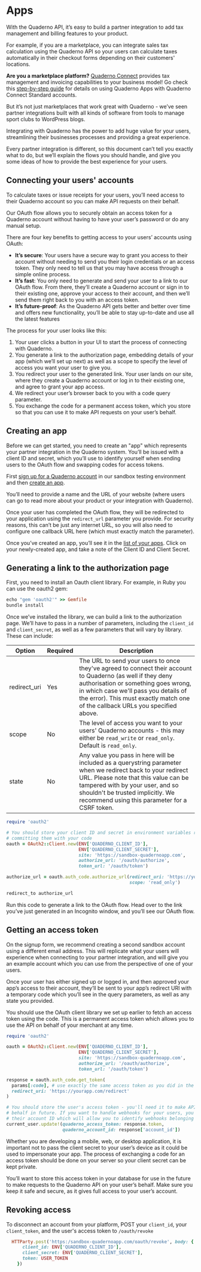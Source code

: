 # Apps

With the Quaderno API, it’s easy to build a partner integration to add tax management and billing features to your product.

For example, if you are a marketplace, you can integrate sales tax calculation using the Quaderno API so your users can calculate taxes automatically in their checkout forms depending on their customers' locations.

<aside class="info">
<strong>Are you a marketplace platform?</strong> <a href="https://support.quaderno.io/quaderno-connect" target="_blank">Quaderno Connect</a> provides tax management and invoicing capabilities to your business model! Go check this <a href="https://support.quaderno.io/integrating-connect-with-standard-accounts" target="_blank">step-by-step guide</a> for details on using Quaderno Apps with Quaderno Connect Standard accounts.
</aside>

But it’s not just marketplaces that work great with Quaderno - we’ve seen partner integrations built with all kinds of software from tools to manage sport clubs to WordPress blogs.

Integrating with Quaderno has the power to add huge value for your users, streamlining their businesses processes and providing a great experience.

Every partner integration is different, so this document can’t tell you exactly what to do, but we’ll explain the flows you should handle, and give you some ideas of how to provide the best experience for your users.

## Connecting your users' accounts

To calculate taxes or issue receipts for your users, you’ll need access to their Quaderno account so you can make API requests on their behalf.

Our OAuth flow allows you to securely obtain an access token for a Quaderno account without having to have your user’s password or do any manual setup.

There are four key benefits to getting access to your users’ accounts using OAuth:

- **It’s secure**: Your users have a secure way to grant you access to their account without needing to send you their login credentials or an access token. They only need to tell us that you may have access through a simple online process.
- **It’s fast**: You only need to generate and send your user to a link to our OAuth flow. From there, they’ll create a Quaderno account or sign in to their existing one, approve your access to their account, and then we’ll send them right back to you with an access token.
- **It’s future-proof**: As the Quaderno API gets better and better over time and offers new functionality, you’ll be able to stay up-to-date and use all the latest features

The process for your user looks like this:

1. Your user clicks a button in your UI to start the process of connecting with Quaderno.
2. You generate a link to the authorization page, embedding details of your app (which we’ll set up next) as well as a scope to specify the level of access you want your user to give you.
3. You redirect your user to the generated link. Your user lands on our site, where they create a Quaderno account or log in to their existing one, and agree to grant your app access.
4. We redirect your user’s browser back to you with a code query parameter.
5. You exchange the code for a permanent access token, which you store so that you can use it to make API requests on your user’s behalf.

## Creating an app

Before we can get started, you need to create an "app" which represents your partner integration in the Quaderno system. You’ll be issued with a client ID and secret, which you’ll use to identify yourself when sending users to the OAuth flow and swapping codes for access tokens.

First [sign up for a Quaderno account](https://sandbox-quadernoapp.com/signup) in our sandbox testing environment and then [create an app](https://sandbox-quadernoapp.com/oauth/applications/new).

You’ll need to provide a name and the URL of your website (where users can go to read more about your product or your integration with Quaderno). 

Once your user has completed the OAuth flow, they will be redirected to your application using the `redirect_url` parameter you provide. For security reasons, this can’t be just any internet URL, so you will also need to configure one callback URL here (which must exactly match the parameter). 

Once you’ve created an app, you’ll see it in the [list of your apps](https://sandbox-quadernoapp.com/oauth/applications). Click on your newly-created app, and take a note of the Client ID and Client Secret.

## Generating a link to the authorization page

First, you need to install an Oauth client library. For example, in Ruby you can use the oauth2 gem:

<div class="center-column"></div>

```ruby
echo "gem 'oauth2'" >> Gemfile
bundle install
```

Once we’ve installed the library, we can build a link to the authorization page. We’ll have to pass in a number of parameters, including the `client_id` and `client_secret`, as well as a few parameters that will vary by library. These can include:

Option             | Required | Description
-------------------|----------|---------------------------------------------------------
redirect_uri       | Yes      | The URL to send your users to once they've agreed to connect their account to Quaderno (as well if they deny authorisation or something goes wrong, in which case we'll pass you details of the error). This must exactly match one of the callback URLs you specified above.
scope              | No      | The level of access you want to your users' Quaderno accounts - this may either be `read_write` or `read_only`. Default is `read_only`. 
state              | No       | Any value you pass in here will be included as a querystring parameter when we redirect back to your redirect URL. Please note that this value can be tampered with by your user, and so shouldn't be trusted implicitly. We recommend using this parameter for a CSRF token.

<div class="center-column"></div>

```ruby
require 'oauth2'

# You should store your client ID and secret in environment variables rather than
# committing them with your code
oauth = OAuth2::Client.new(ENV['QUADERNO_CLIENT_ID'],
                           ENV['QUADERNO_CLIENT_SECRET'],
                           site: 'https://sandbox-quadernoapp.com',
                           authorize_url: '/oauth/authorize',
                           token_url: '/oauth/token')

authorize_url = oauth.auth_code.authorize_url(redirect_uri: 'https://yourapp.com/redirect', 
                                              scope: 'read_only')

redirect_to authorize_url
```

Run this code to generate a link to the OAuth flow. Head over to the link you’ve just generated in an Incognito window, and you’ll see our OAuth flow.

## Getting an access token 

On the signup form, we recommend creating a second sandbox account using a different email address. This will replicate what your users will experience when connecting to your partner integration, and will give you an example account which you can use from the perspective of one of your users.

Once your user has either signed up or logged in, and then approved your app’s access to their account, they’ll be sent to your app’s redirect URI with a temporary code which you’ll see in the query parameters, as well as any state you provided.

You should use the OAuth client library we set up earlier to fetch an access token using the code. This is a permanent access token which allows you to use the API on behalf of your merchant at any time.

<div class="center-column"></div>

```ruby
require 'oauth2'

oauth = OAuth2::Client.new(ENV['QUADERNO_CLIENT_ID'],
                           ENV['QUADERNO_CLIENT_SECRET'],
                           site: 'https://sandbox-quadernoapp.com',
                           authorize_url: '/oauth/authorize',
                           token_url: '/oauth/token')

response = oauth.auth_code.get_token(
  params[:code], # use exactly the same access token as you did in the last step
  redirect_uri: 'https://yourapp.com/redirect'
)

# You should store the user's access token - you'll need it to make API requests on their
# behalf in future. If you want to handle webhooks for your users, you should also store
# their account ID which will allow you to identify webhooks belonging to them.
current_user.update!(quaderno_access_token: response.token,
                     quaderno_account_id: response['account_id'])
```

Whether you are developing a mobile, web, or desktop application, it is important not to pass the client secret to your user’s device as it could be used to impersonate your app. The process of exchanging a code for an access token should be done on your server so your client secret can be kept private.

You’ll want to store this access token in your database for use in the future to make requests to the Quaderno API on your user’s behalf. Make sure you keep it safe and secure, as it gives full access to your user’s account.

## Revoking access

To disconnect an account from your platform, POST your `client_id`, your `client_token`, and the user's access token to `/oauth/revoke`

```ruby
  HTTParty.post('https:/sandbox-quadernoapp.com/oauth/revoke', body: {
      client_id: ENV['QUADERNO_CLIENT_ID'],
      client_secret: ENV['QUADERNO_CLIENT_SECRET'],
      token: USER_TOKEN
    })
```
